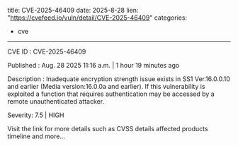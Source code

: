  
title: CVE-2025-46409
date: 2025-8-28
lien: "https://cvefeed.io/vuln/detail/CVE-2025-46409"
categories:
  - cve
---

CVE ID : CVE-2025-46409

Published :  Aug. 28
2025
11:16 a.m. | 1 hour
19 minutes ago

Description : Inadequate encryption strength issue exists in SS1 Ver.16.0.0.10 and earlier (Media version:16.0.0a and earlier). If this vulnerability is exploited
a function that requires authentication may be accessed by a remote unauthenticated attacker.

Severity: 7.5 | HIGH

Visit the link for more details
such as CVSS details
affected products
timeline
and more...
